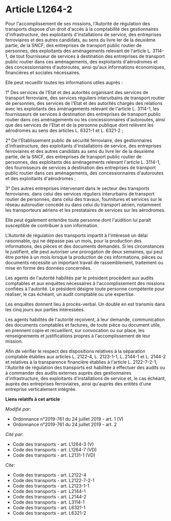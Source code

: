# Article L1264-2

Pour l'accomplissement de ses missions, l'Autorité de régulation des transports dispose d'un droit d'accès à la comptabilité
des gestionnaires d'infrastructure, des exploitants d'installations de service, des entreprises ferroviaires et des autres
candidats, au sens du livre Ier de la deuxième partie, de la SNCF, des entreprises de transport public routier de personnes,
des exploitants des aménagements relevant de l'article L. 3114-1, de tout fournisseur de services à destination des
entreprises de transport public routier dans ces aménagements, des exploitants d'aérodromes et des concessionnaires
d'autoroutes, ainsi qu'aux informations économiques, financières et sociales nécessaires.

Elle peut recueillir toutes les informations utiles auprès :

1° Des services de l'Etat et des autorités organisant des services de transport ferroviaire, des services réguliers
interurbains de transport routier de personnes, des services de l'Etat et des autorités chargés des relations avec les
exploitants des aménagements relevant de l'article L. 3114-1, les fournisseurs de services à destination des entreprises de
transport public routier dans ces aménagements ou les concessionnaires d'autoroutes, ainsi que des services de l'Etat et de
la personne publique dont relèvent les aérodromes au sens des articles L. 6321-1 et L. 6321-2 ;

2° De l'Etablissement public de sécurité ferroviaire, des gestionnaires d'infrastructure, des exploitants d'installations de
service, des entreprises ferroviaires et des autres candidats au sens du livre Ier de la deuxième partie, de la SNCF, des
entreprises de transport public routier de personnes, des exploitants des aménagements relevant l'article L. 3114-1, des
fournisseurs de services à destination des entreprises de transport public routier dans ces aménagements, des
concessionnaires d'autoroutes et des exploitants d'aérodromes ;

3° Des autres entreprises intervenant dans le secteur des transports ferroviaires, dans celui des services réguliers
interurbains de transport routier de personnes, dans celui des travaux, fournitures et services sur le réseau autoroutier
concédé ou dans celui du transport aérien, notamment les transporteurs aériens et les prestataires de services sur les
aérodromes.

Elle peut également entendre toute personne dont l'audition lui paraît susceptible de contribuer à son information.

L'Autorité de régulation des transports impartit à l'intéressé un délai raisonnable, qui ne dépasse pas un mois, pour la
production des informations, des pièces et des documents demandés. Si les circonstances le justifient, elle peut autoriser
une prorogation de deux semaines, qui peut être portée à un mois lorsque la production de ces informations, pièces ou
documents nécessite un important travail de rassemblement, traitement ou mise en forme des données concernées.

Les agents de l'autorité habilités par le président procèdent aux audits comptables et aux enquêtes nécessaires à
l'accomplissement des missions confiées à l'autorité. Le président désigne toute personne compétente pour réaliser, le cas
échéant, un audit comptable ou une expertise.

Les enquêtes donnent lieu à procès-verbal. Un double en est transmis dans les cinq jours aux parties intéressées.

Les agents habilités de l'autorité reçoivent, à leur demande, communication des documents comptables et factures, de toute
pièce ou document utile, en prennent copie et recueillent, sur convocation ou sur place, les renseignements et justifications
propres à l'accomplissement de leur mission.

Afin de vérifier le respect des dispositions relatives à la séparation comptable établies aux articles L. 2122-4, L.
2123-1-1, L. 2144-1 et L. 2144-2 et relatives à la transparence financière établies à l'article L. 2122-7-2-1, l'Autorité de
régulation des transports est habilitée à effectuer des audits ou à commander des audits externes auprès des gestionnaires
d'infrastructure, des exploitants d'installations de service et, le cas échéant, auprès des entreprises ferroviaires, ainsi
qu'auprès des entités d'une entreprise verticalement intégrée.

**Liens relatifs à cet article**

_Modifié par_:

  - Ordonnance n°2019-761 du 24 juillet 2019 - art. 1 (V)
  - Ordonnance n°2019-761 du 24 juillet 2019 - art. 2

_Cité par_:

  - Code des transports - art. L1264-3 (V)
  - Code des transports - art. L1264-7 (VD)
  - Code des transports - art. L2131-1 (VD)

_Cite_:

  - Code des transports - art. L2122-4
  - Code des transports - art. L2122-7-2-1
  - Code des transports - art. L2123-1-1
  - Code des transports - art. L2144-1
  - Code des transports - art. L2144-2
  - Code des transports - art. L3114-1
  - Code des transports - art. L6321-1
  - Code des transports - art. L6321-2
